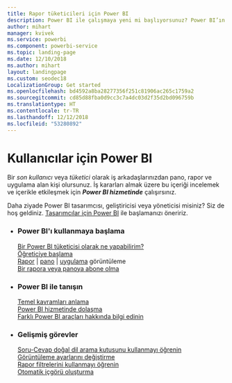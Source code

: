 ```yaml
---
title: Rapor tüketicileri için Power BI
description: Power BI ile çalışmaya yeni mi başlıyorsunuz? Power BI’ın özelliklerini ve yeteneklerini öğrenin ve Power BI tüketicisi veya son kullanıcısı olarak bunlarla ne yapabileceğinizi görün.
author: mihart
manager: kvivek
ms.service: powerbi
ms.component: powerbi-service
ms.topic: landing-page
ms.date: 12/10/2018
ms.author: mihart
layout: landingpage
ms.custom: seodec18
LocalizationGroup: Get started
ms.openlocfilehash: bd4592a8ba28277356f251c81906ac265c1759a2
ms.sourcegitcommit: cd85d88fba0d9cc3c7a4dc03d2f35d2bd096759b
ms.translationtype: HT
ms.contentlocale: tr-TR
ms.lasthandoff: 12/12/2018
ms.locfileid: "53280892"
---
```

# <a name="power-bi-for-consumers"></a>Kullanıcılar için Power BI
Bir *son kullanıcı* veya *tüketici* olarak iş arkadaşlarınızdan pano, rapor ve uygulama alan kişi olursunuz. İş kararları almak üzere bu içeriği incelemek ve içerikle etkileşmek için ***Power BI hizmetinde*** çalışırsınız.

Daha ziyade Power BI tasarımcısı, geliştiricisi veya yöneticisi misiniz? Siz de hoş geldiniz. [Tasarımcılar için Power BI](../power-bi-creator-landing.md) ile başlamanızı öneririz.

<ul class="panelContent cardsF"> 
              <li> 
                             <div class="cardSize"> 
                                           <div class="cardPadding"> 
                                                          <div class="card"> 
                                                                        <div class="cardText"> 
                                                                                      <h3>Power BI'ı kullanmaya başlama</h3> 
                                                                                      <p></p>
                                                                                            <a href="end-user-consumer.md">Bir Power BI tüketicisi olarak ne yapabilirim?</a><br/> 
                                                                                            <a href="../service-get-started.md">Öğreticiye başlama</a><br/>
<a href="end-user-report-open.md">Rapor</a> | <a href="end-user-dashboard-open.md">pano</a> | <a href="end-user-apps.md">uygulama</a> görüntüleme<br/> 
                                                                                            <!--<a href="end-user-collaborate.md">Collaborate</a><br/> -->
                                                                                            <a href="end-user-subscribe.md">Bir rapora veya panoya abone olma</a><br/> 
                                                                        </div> 
                                                          </div> 
                                           </div> 
                             </div> 
              </li>
              <li> 
                             <div class="cardSize"> 
                                           <div class="cardPadding"> 
                                                          <div class="card"> 
                                                                        <div class="cardText"> 
                                                                                      <h3>Power BI ile tanışın</h3> 
                                                                                      <p></p>
                                                                                            <a href="end-user-basic-concepts.md">Temel kavramları anlama</a><br/>
                                                                                            <a href="end-user-experience.md">Power BI hizmetinde dolaşma</a><br/> 
                                                                                            <a href="../power-bi-overview.md">Farklı Power BI araçları hakkında bilgi edinin</a><br/> 
                                                                                            <!--<a href="end-user-faq.md">FAQ: Frequently Asked Questions</a> -->
                                                                        </div> 
                                                          </div> 
                                           </div> 
                             </div> 
              </li>
              <li> 
                             <div class="cardSize"> 
                                           <div class="cardPadding"> 
                                                          <div class="card"> 
                                                                        <div class="cardText"> 
                                                                                      <h3>Gelişmiş görevler</h3> 
                                                                                      <p></p>
                                                                                            <a href="end-user-q-and-a.md">Soru-Cevap doğal dil arama kutusunu kullanmayı öğrenin</a><br/> 
                                                                                            <a href="end-user-focus.md">Görüntüleme ayarlarını değiştirme</a><br/> 
                                                                                            <a href="end-user-report-filter.md">Rapor filtrelerini kullanmayı öğrenin</a><br> 
                                                                                            <a href="end-user-insights.md">Otomatik içgörü oluşturma</a><br/> 
                                                                        </div> 
                                                          </div> 
                                           </div> 
                             </div> 
              </li>
</ul>


